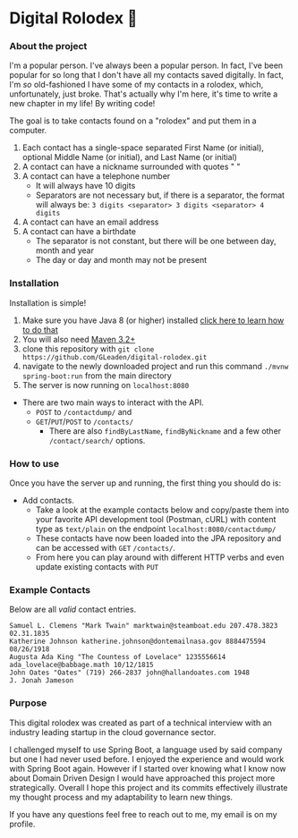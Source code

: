 # Digital Rolodex 📇

### About the project

I'm a popular person. I've always been a popular person. In fact, I've been popular for so long that I don't have all my contacts saved digitally. In fact, I'm *so* old-fashioned I have some of my contacts in a rolodex, which, unfortunately, just broke. That's actually why I'm here, it's time to write a new chapter in my life! By writing code!

The goal is to take contacts found on a "rolodex" and put them in a computer.

1. Each contact has a single-space separated First Name (or initial), optional Middle Name (or initial), and Last Name (or initial)
2. A contact can have a nickname surrounded with quotes " "
3. A contact can have a telephone number
    * It will always have 10 digits
    * Separators are not necessary but, if there is a separator, the format will always be: `3 digits <separator> 3 digits <separator> 4 digits`
4. A contact can have an email address
5. A contact can have a birthdate
    * The separator is not constant, but there will be one between day, month and year
    * The day or day and month may not be present

### Installation
Installation is simple! 
1. Make sure you have Java 8 (or higher) installed [click here to learn how to do that](https://www.java.com/en/download/help/version_manual.xml) 
2. You will also need [Maven 3.2+](https://maven.apache.org/download.cgi)
3. clone this repository with `git clone https://github.com/GLeaden/digital-rolodex.git`
4. navigate to the newly downloaded project and run this command `./mvnw spring-boot:run` from the main directory
5. The server is now running on `localhost:8080`


* There are two main ways to interact with the API.
  * `POST` to `/contactdump/` and
  * `GET`/`PUT`/`POST` to `/contacts/`
    * There are also `findByLastName`, `findByNickname` and a few other `/contact/search/` options.

### How to use
Once you have the server up and running, the first thing you should do is:
* Add contacts.
  * Take a look at the example contacts below and copy/paste them into your favorite API development tool (Postman, cURL) with content type as `text/plain` on the endpoint `localhost:8080/contactdump/`
  * These contacts have now been loaded into the JPA repository and can be accessed with `GET` `/contacts/`.
  * From here you can play around with different HTTP verbs and even update existing contacts with `PUT`

### Example Contacts
Below are all *valid* contact entries.
```
Samuel L. Clemens "Mark Twain" marktwain@steamboat.edu 207.478.3823 02.31.1835
Katherine Johnson katherine.johnson@dontemailnasa.gov 8884475594 08/26/1918
Augusta Ada King "The Countess of Lovelace" 1235556614 ada_lovelace@babbage.math 10/12/1815
John Oates "Oates" (719) 266-2837 john@hallandoates.com 1948
J. Jonah Jameson
```

### Purpose
This digital rolodex was created as part of a technical interview with an industry leading startup in the cloud governance sector. 

I challenged myself to use Spring Boot, a language used by said company but one I had never used before. I enjoyed the experience and would work with Spring Boot again. However if I started over knowing what I know now about Domain Driven Design I would have approached this project more strategically. Overall I hope this project and its commits effectively illustrate my thought process and my adaptability to learn new things.

If you have any questions feel free to reach out to me, my email is on my profile.